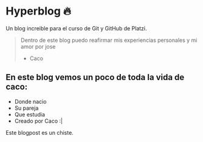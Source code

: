 # Hyperblog 🔥

Un blog increible para el curso de Git y GitHub de Platzi.
>Dentro de este blog puedo reafirmar mis experiencias personales y mi amor por jose
> - Caco

## En este blog vemos un poco de toda la vida de caco:
* Donde nacio
* Su pareja
* Que estudia 
* Creado por Caco :|

Este blogpost es un chiste.
